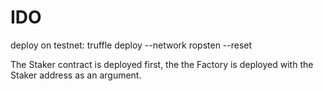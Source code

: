 # IDO

deploy on testnet:
truffle deploy --network ropsten --reset

The Staker contract is deployed first, the the Factory is deployed with the Staker address as an argument.
